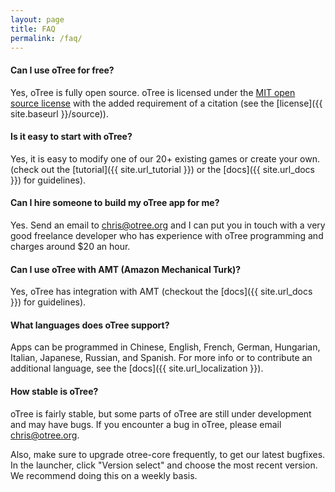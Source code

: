 ```yaml
---
layout: page
title: FAQ
permalink: /faq/
---
```


#### Can I use oTree for free?

Yes, oTree is fully open source.
oTree is licensed under the
 <a href="http://opensource.org/licenses/MIT" target="_blank">MIT open source license</a>
 with the added requirement of a citation (see the [license]({{ site.baseurl }}/source)).

#### Is it easy to start with oTree?

Yes, it is easy to modify one of our 20+ existing games or create your own.
(check out the [tutorial]({{ site.url_tutorial }}) or the [docs]({{ site.url_docs }}) for guidelines).

#### Can I hire someone to build my oTree app for me?

Yes. Send an email to chris@otree.org and I can put you in touch with
a very good freelance developer who has experience with oTree programming
and charges around $20 an hour.

#### Can I use oTree with AMT (Amazon Mechanical Turk)?

Yes, oTree has integration with AMT
(checkout the [docs]({{ site.url_docs }}) for guidelines).

#### What languages does oTree support?

Apps can be programmed in Chinese, English, French, German, Hungarian, Italian, Japanese, Russian, and Spanish.
For more info or to contribute an additional language, see the [docs]({{ site.url_localization }}).

#### How stable is oTree?

oTree is fairly stable, but some parts of oTree are still under development and may have bugs.
If you encounter a bug in oTree, please email chris@otree.org.

Also, make sure to upgrade otree-core frequently, to get our latest bugfixes.
In the launcher, click "Version select" and choose the most recent version.
We recommend doing this on a weekly basis.